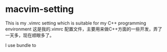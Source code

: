 macvim-setting
==============

This is my .vimrc setting which is suitable for my C++ programming environment
这是我的.vimrc 配置文件，主要用来做C++方面的一些开发，弄了一天多，现在顺眼多了。

I use bundle to 
